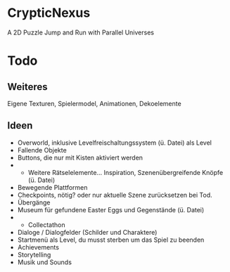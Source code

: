 # CrypticNexus
 A 2D Puzzle Jump and Run with Parallel Universes</br>

# Todo
## Weiteres</br>
Eigene Texturen, Spielermodel, Animationen, Dekoelemente</br>

## Ideen</br>
- Overworld, inklusive Levelfreischaltungssystem (ü. Datei) als Level</br>
- Fallende Objekte</br>
- Buttons, die nur mit Kisten aktiviert werden</br>
- - Weitere Rätselelemente... Inspiration, Szenenübergreifende Knöpfe (ü. Datei)</br>
- Bewegende Plattformen</br>
- Checkpoints, nötig? oder nur aktuelle Szene zurücksetzen bei Tod.</br>
- Übergänge</br>
- Museum für gefundene Easter Eggs und Gegenstände (ü. Datei)</br>
- - Collectathon</br>
- Dialoge / Dialogfelder (Schilder und Charaktere)</br>
- Startmenü als Level, du musst sterben um das Spiel zu beenden</br>
- Achievements</br>
- Storytelling</br>
- Musik und Sounds</br>
